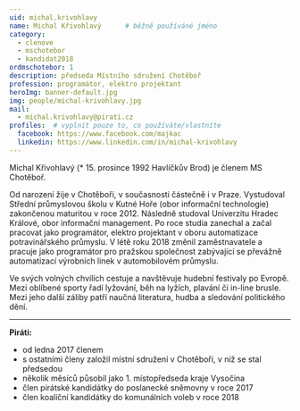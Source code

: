 ```yaml
---
uid: michal.krivohlavy
name: Michal Křivohlavý      # běžně používáné jméno
category:
  - clenove
  - mschotebor
  - kandidat2018
ordmschotebor: 1
description: předseda Místního sdružení Chotěboř
profession: programátor, elektro projektant
heroImg: banner-default.jpg
img: people/michal-krivohlavy.jpg
mail:
  - michal.krivohlavy@pirati.cz
profiles:  # vyplnit pouze to, co používáte/vlastníte
  facebook: https://www.facebook.com/majkac
  linkedin: https://www.linkedin.com/in/michal-krivohlavy
---
```


Michal Křivohlavý (* 15. prosince 1992 Havlíčkův Brod) je členem MS Chotěboř.

Od narození žije v Chotěboři, v současnosti částečně i v Praze. Vystudoval Střední průmyslovou školu
v Kutné Hoře (obor informační technologie) zakončenou maturitou v roce 2012. Následně studoval Univerzitu
Hradec Králové, obor informační management. Po roce studia zanechal a začal pracovat jako programátor,
elektro projektant v oboru automatizace potravinářského průmyslu. V létě roku 2018 změnil zaměstnavatele
a pracuje jako programátor pro pražskou společnost zabývající se převážně automatizací výrobních linek
v automobilovém průmyslu.

Ve svých volných chvílích cestuje a navštěvuje hudební festivaly po Evropě. Mezi oblíbené sporty řadí
lyžování, běh na lyžích, plavání či in-line brusle. Mezi jeho další záliby patří naučná literatura,
hudba a sledování politického dění.

---

**Piráti:**
* od ledna 2017 členem
* s ostatními členy založil místní sdružení v Chotěboři, v níž se stal předsedou
* několik měsíců působil jako 1. místopředseda kraje Vysočina
* člen pirátské kandidátky do poslanecké sněmovny v roce 2017
* člen koaliční kandidátky do komunálních voleb v roce 2018
